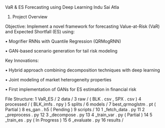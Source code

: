VaR & ES Forecasting using Deep Learning
Indu Sai Atla

1. Project Overview
   
Objective: Implement a novel framework for forecasting Value-at-Risk (VaR) and Expected
Shortfall (ES) using:


• Mogrifier RNNs with Quantile Regression (QRMogRNN)


• GAN-based scenario generation for tail risk modeling

Key Innovations:

• Hybrid approach combining decomposition techniques with deep learning

• Joint modeling of market heterogeneity properties

• First implementation of GANs for ES estimation in financial risk

File Structure:
1 VaR_ES /
2 data /
3 raw / ( BLK . csv , SPX . csv )
4 processed / ( BLK_imfs . npy )
5 splits /
6 models /
7 best_qrmoglstm . pt ( Partial )
8 es_gan . h5 ( Pending )
9 scripts /
10 1 _fetch_data . py
11 2 _preprocess . py
12 3 _decompose . py
13 4 _train_var . py ( Partial )
14 5 _train_es . py ( In Progress )
15 6 _evaluate . py
16 results /
